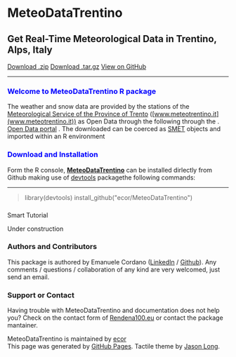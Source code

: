 # MeteoDataTrentino

## Get Real-Time Meteorological Data in Trentino, Alps, Italy

<a name="download-zip"></a><a name="download-tar-gz"></a><a name="view-on-github"></a>[Download .zip](https://github.com/ecor/MeteoDataTrentino/zipball/master) [Download .tar.gz](https://github.com/ecor/MeteoDataTrentino/tarball/master) [View on GitHub](https://github.com/ecor/MeteoDataTrentino)

* * *

### <a name="welcome-to-github-pages"></a><font color="#0000ff">Welcome to MeteoDataTrentino R package</font>

The weather and snow data are provided by the stations of the [Meteorological Service of the Province of Trento](www.meteotrentino.it) ([www.meteotrentino.it](www.meteotrentino.it)) as Open Data through the following through the . [Open Data portal](http://dati.trentino.it/group/cat-meteo) . The downloaded can be coerced as [SMET](https://cran.r-project.org/web/packages/RSMET/index.html) objects and imported within an R environment  

### <a name="installation"></a><font color="#0000ff">Download and Installation</font>

Form the R console, **<u>MeteoDataTrentino</u>** can be installed dirlectly from Github making use of <a href="">devtools</a> packagethe following commands:

	

* * *

 > library(devtools)
 > install_github("ecor/MeteoDataTrentino")
	

###   
Smart Tutorial

Under construction

### <a name="authors-and-contributors"></a>Authors and Contributors

This package is authored by Emanuele Cordano ([LinkedIn](https://www.linkedin.com/in/emanuele-cordano-31995333) / [Github](https://github.com/ecor)). Any comments / questions / collaboration of any kind are very welcomed, just send an email.

### <a name="support-or-contact"></a>Support or Contact

Having trouble with MeteoDataTrentino and documentation does not help you? Check on the contact form of [Rendena100.eu](https://www.rendena100.eu/) or contact the package mantainer.

MeteoDataTrentino is maintained by [ecor](https://github.com/ecor)  
This page was generated by [GitHub Pages](https://pages.github.com/). Tactile theme by [Jason Long](https://twitter.com/jasonlong).

</div>